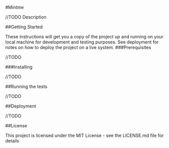 #Mintme

//TODO Description

##Getting Started

These instructions will get you a copy of the project up and running on your local machine for development and testing purposes. See deployment for notes on how to deploy the project on a live system.
###Prerequisites

//TODO

###Installing

//TODO

##Running the tests

//TODO

##Deployment

//TODO

##License

This project is licensed under the MIT License - see the LICENSE.md file for details